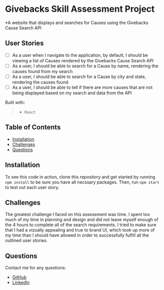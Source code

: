 # Givebacks Skill Assessment Project

*A website that displays and searches for Causes using the Givebacks Cause Search API

## User Stories
- [ ] As a user when I navigate to the application, by default, I should be viewing a list of Causes rendered by the Givebacks Cause Search API
- [ ] As a user, I should be able to search for a Cause by name, rendering the causes found from my search
- [ ] As a user, I should be able to search for a Cause by city and state, rendering the causes found
- [ ] As a user, I should be able to tell if there are more causes that are not being displayed based on my search and data from the API

Built with: 
>- `React`

## Table of Contents 
- [Installation](#installation)
- [Challenges](#challenges)
- [Questions](#questions)

## Installation
To see this code in action, clone this repository and get started by running `npm install` to be sure you have all necssary packages. Then, run `npm start` to test out each user story. 

## Challenges
The greatest challenge I faced on this assessment was time. I spent too much of my time in planning and design and did not leave myself enough of the 4 hours to complete all of the search requirements. I tried to make sure that I had a vizually appealing and true to brand UI, which took up more of my time than I should have allowed in order to successfully fulfill all the outlined user stories. 

## Questions
Contact me for any questions:
- [GitHub](https://github.com/acdodd17 "Anna's Profile")
- [LinkedIn](https://www.linkedin.com/in/anna-dodd-9bb3a63a/ "Anna's LinkedIn")

